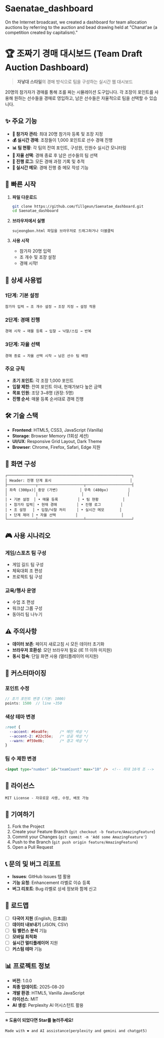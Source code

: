 # Saenatae_dashboard
On the Internet broadcast, we created a dashboard for team allocation auctions by referring to the auction and bead drawing held at "Chanat'ae (a competition created by capitalism)."

# 🏆 조짜기 경매 대시보드 (Team Draft Auction Dashboard)

> **자낳대 스타일**의 경매 방식으로 팀을 구성하는 실시간 웹 대시보드

20명의 참가자가 경매를 통해 조를 짜는 시뮬레이션 도구입니다. 각 조장이 포인트를 사용해 원하는 선수들을 경매로 영입하고, 남은 선수들은 자율적으로 팀을 선택할 수 있습니다.

## ✨ 주요 기능

- **👥 참가자 관리**: 최대 20명 참가자 등록 및 조장 지정
- **💰 실시간 경매**: 조장들이 1,000 포인트로 선수 경매 진행
- **📊 팀 현황**: 각 팀의 잔여 포인트, 구성원, 인원수 실시간 모니터링
- **🎯 자율 선택**: 경매 종료 후 남은 선수들의 팀 선택
- **📝 진행 로그**: 모든 경매 과정 기록 및 추적
- **💭 실시간 메모**: 경매 진행 중 메모 작성 기능

## 🚀 빠른 시작

1. **파일 다운로드**
   ```bash
   git clone https://github.com/fillgeun/Saenatae_dashboard.git
   cd Saenatae_dashboard
   ```

2. **브라우저에서 실행**
   ```
   sujeongbon.html 파일을 브라우저로 드래그하거나 더블클릭
   ```

3. **사용 시작**
   - 참가자 20명 입력
   - 조 개수 및 조장 설정
   - 경매 시작!

## 📖 상세 사용법

### 1단계: 기본 설정
```
참가자 입력 → 조 개수 설정 → 조장 지정 → 설정 적용
```

### 2단계: 경매 진행
```
경매 시작 → 매물 등록 → 입찰 → 낙찰/스킵 → 반복
```

### 3단계: 자율 선택
```
경매 종료 → 자율 선택 시작 → 남은 선수 팀 배정
```

### 주요 규칙
- **초기 포인트**: 각 조장 1,000 포인트
- **입찰 제한**: 잔여 포인트 이내, 현재가보다 높은 금액
- **목표 인원**: 조당 3~8명 (권장: 5명)
- **진행 순서**: 매물 등록 순서대로 경매 진행

## 🛠 기술 스택

- **Frontend**: HTML5, CSS3, JavaScript (Vanilla)
- **Storage**: Browser Memory (1회성 세션)
- **UI/UX**: Responsive Grid Layout, Dark Theme
- **Browser**: Chrome, Firefox, Safari, Edge 지원

## 📱 화면 구성

```
┌─────────────────────────────────────────────────────────┐
│ Header: 진행 단계 표시                                    │
├─────────────┬─────────────────────┬─────────────────────┤
│ 좌측 (300px)│ 중앙 (가변)          │ 우측 (480px)         │
│             │                    │                    │
│ • 기본 설정  │ • 매물 등록         │ • 팀 현황           │
│ • 참가자 입력│ • 현재 경매         │ • 진행 로그         │
│ • 조 설정   │ • 입찰/낙찰 처리     │ • 실시간 메모       │
│ • 단계 제어 │ • 자율 선택         │                    │
└─────────────┴─────────────────────┴─────────────────────┘
```

## 🎮 사용 시나리오

### 게임/스포츠 팀 구성
- 게임 길드 팀 구성
- 체육대회 조 편성
- 프로젝트 팀 구성

### 교육/행사 운영
- 수업 조 편성
- 워크샵 그룹 구성
- 동아리 팀 나누기

## ⚠️ 주의사항

- **데이터 보존**: 페이지 새로고침 시 모든 데이터 초기화
- **브라우저 호환성**: 모던 브라우저 필요 (IE 11 이하 미지원)
- **동시 접속**: 단일 화면 사용 (멀티플레이어 미지원)

## 🔧 커스터마이징

### 포인트 수정
```javascript
// 초기 포인트 변경 (기본: 1000)
points: 1500  // line ~350
```

### 색상 테마 변경
```css
:root {
  --accent: #6ea8fe;     /* 메인 색상 */
  --accent-2: #22c55e;   /* 성공 색상 */
  --warn: #f59e0b;       /* 경고 색상 */
}
```

### 팀 수 제한 변경
```html
<input type="number" id="teamCount" max="10" />  <!-- 최대 10개 조 -->
```

## 📄 라이선스

```
MIT License - 자유로운 사용, 수정, 배포 가능
```

## 🤝 기여하기

1. Fork the Project
2. Create your Feature Branch (`git checkout -b feature/AmazingFeature`)
3. Commit your Changes (`git commit -m 'Add some AmazingFeature'`)
4. Push to the Branch (`git push origin feature/AmazingFeature`)
5. Open a Pull Request

## 📞 문의 및 버그 리포트

- **Issues**: GitHub Issues 탭 활용
- **기능 요청**: Enhancement 라벨로 이슈 등록
- **버그 리포트**: Bug 라벨로 상세 정보와 함께 신고

## 🎯 로드맵

- [ ] **다국어 지원** (English, 日本語)
- [ ] **데이터 내보내기** (JSON, CSV)
- [ ] **팀 밸런스 분석** 기능
- [ ] **모바일 최적화** 
- [ ] **실시간 멀티플레이어** 지원
- [ ] **커스텀 테마** 기능

## 📊 프로젝트 정보

- **버전**: 1.0.0
- **최종 업데이트**: 2025-08-20
- **개발 환경**: HTML5, Vanilla JavaScript
- **라이선스**: MIT
- **AI 생성**: Perplexity AI 어시스턴트 활용

***

**⭐ 도움이 되었다면 Star를 눌러주세요!**

```
Made with ❤️ and AI assistance(perplexity and gemini and chatgpt5)
```
